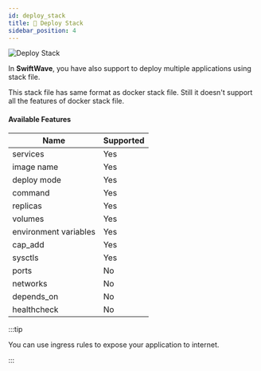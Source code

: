 ```yaml
---
id: deploy_stack
title: 🔨 Deploy Stack
sidebar_position: 4
---
```


![Deploy Stack](/assets/2.0.x/deploy-stack.png)

In **SwiftWave**, you have also support to deploy multiple applications using stack file.

This stack file has same format as docker stack file. Still it doesn't support all the features of docker stack file.

#### Available Features

| Name                  | Supported |
| --------------------- | --------- |
| services              | Yes       |
| image name            | Yes       |
| deploy mode           | Yes       |
| command               | Yes       |
| replicas              | Yes       |
| volumes               | Yes       |
| environment variables | Yes       |
| cap_add               | Yes       |
| sysctls               | Yes       |
| ports                 | No        |
| networks              | No        |
| depends_on            | No        |
| healthcheck           | No        |

:::tip

You can use ingress rules to expose your application to internet.

:::